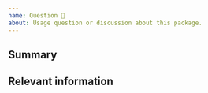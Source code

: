 ```yaml
---
name: Question 🤔
about: Usage question or discussion about this package.
---
```


## Summary

## Relevant information

<!-- Provide as much useful information as you can -->